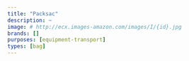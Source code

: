 ```yaml
---
title: "Packsac"
description: ~
image: # http://ecx.images-amazon.com/images/I/{id}.jpg
brands: []
purposes: [equipment-transport]
types: [bag]
---
```

